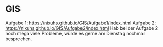 # GIS

Aufgabe 1: https://nixuhs.github.io/GIS/Aufgabe1/index.html 
Aufgabe 2: https://nixuhs.github.io/GIS/Aufgabe2/index.html 
Hab bei der Aufgabe 2 noch mega viele Probleme, würde es gerne am Dienstag nochmal besprechen.
